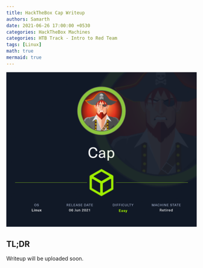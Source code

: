 ```yaml
---
title: HackTheBox Cap Writeup
authors: Samarth
date: 2021-06-26 17:00:00 +0530
categories: HackTheBox Machines
categories: HTB Track - Intro to Red Team
tags: [Linux]
math: true
mermaid: true
---
```


![Cap - HTB](/assets/images/writeups/Cap-HTB/banner.png)

## TL;DR


Writeup will be uploaded soon.